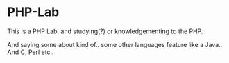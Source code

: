 # PHP-Lab
This is a PHP Lab. and studying(?) or knowledgementing to the PHP.

And saying some about kind of.. some other languages feature like a Java.. And C, Perl etc..
<?php
 echo "Let's do this! ^_^";
?>
